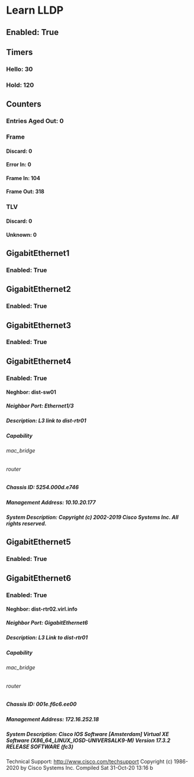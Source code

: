 
# Learn LLDP
## Enabled: True
## Timers
### Hello: 30
### Hold: 120
## Counters
### Entries Aged Out: 0
### Frame
#### Discard: 0
#### Error In: 0
#### Frame In: 104
#### Frame Out: 318
### TLV
#### Discard: 0
#### Unknown: 0
## GigabitEthernet1
### Enabled: True
## GigabitEthernet2
### Enabled: True
## GigabitEthernet3
### Enabled: True
## GigabitEthernet4
### Enabled: True
#### Neghbor: dist-sw01
##### Neighbor Port: Ethernet1/3
##### Description: L3 link to dist-rtr01
##### Capability
###### mac_bridge
###### router
##### Chassis ID: 5254.000d.e746
##### Management Address: 10.10.20.177
##### System Description: Copyright (c) 2002-2019  Cisco Systems  Inc. All rights reserved.

## GigabitEthernet5
### Enabled: True
## GigabitEthernet6
### Enabled: True
#### Neghbor: dist-rtr02.virl.info
##### Neighbor Port: GigabitEthernet6
##### Description: L3 Link to dist-rtr01
##### Capability
###### mac_bridge
###### router
##### Chassis ID: 001e.f6c6.ee00
##### Management Address: 172.16.252.18
##### System Description: Cisco IOS Software [Amsterdam]  Virtual XE Software (X86_64_LINUX_IOSD-UNIVERSALK9-M)  Version 17.3.2  RELEASE SOFTWARE (fc3)
Technical Support: http://www.cisco.com/techsupport
Copyright (c) 1986-2020 by Cisco Systems  Inc.
Compiled Sat 31-Oct-20 13:16 b